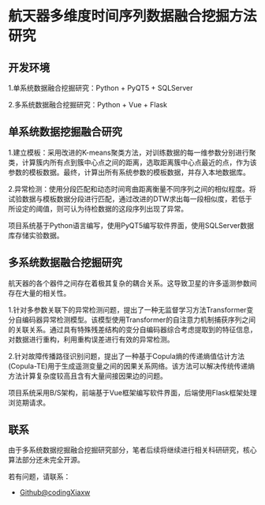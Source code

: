 # 航天器多维度时间序列数据融合挖掘方法研究


## 开发环境
1.单系统数据融合挖掘研究：Python + PyQT5 + SQLServer

2.多系统数据融合挖掘研究：Python + Vue + Flask


## 单系统数据挖掘融合研究
1.建立模板：采用改进的K-means聚类方法，对训练数据的每一维参数分别进行聚类，计算簇内所有点到簇中心点之间的距离，选取距离簇中心点最近的点，作为该参数的模板数据。最终，计算出所有系统参数的模板数据，并存入本地数据库。

2.异常检测：使用分段匹配和动态时间弯曲距离衡量不同序列之间的相似程度。将试验数据与模板数据分段进行匹配，通过改进的DTW求出每一段相似度，若低于所设定的阈值，则可认为待检数据的这段序列出现了异常。

项目系统基于Python语言编写，使用PyQT5编写软件界面，使用SQLServer数据库存储实验数据。


## 多系统数据融合挖掘研究
航天器的各个器件之间存在着极其复杂的耦合关系。这导致卫星的许多遥测参数间存在大量的相关性。

1.针对多参数关联下的异常检测问题，提出了一种无监督学习方法Transformer变分自编码器异常检测模型。该模型使用Transformer的自注意力机制捕获序列之间的关联关系。通过具有特殊残差结构的变分自编码器综合考虑提取到的特征信息，对数据进行重构，利用重构误差进行有效的异常检测。

2.针对故障传播路径识别问题，提出了一种基于Copula熵的传递熵值估计方法(Copula-TE)用于生成遥测变量之间的因果关系网络。该方法可以解决传统传递熵方法计算复杂度较高且含有大量间接因果边的问题。

项目系统采用B/S架构，前端基于Vue框架编写软件界面，后端使用Flask框架处理浏览期请求。


## 联系
由于多系统数据挖掘融合挖掘研究部分，笔者后续将继续进行相关科研研究，核心算法部分还未完全开源。

若有问题，请联系：

- [Github@codingXiaxw](https://github.com/SunSkyLH)


